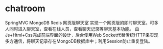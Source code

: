 # chatroom
SpringMVC MongoDB Redis 网页版聊天室
实现一个网页版的即时聊天室。可多人同时进入聊天室，查看在线人员，查看聊天记录等聊天基本功能。
由Js+Html+Css完成前端界面的设计，后台使用Web Socket代替传统HTTP来实现多方通信，将聊天记录存在MongoDB数据库中；利用Session防止重复登陆。
